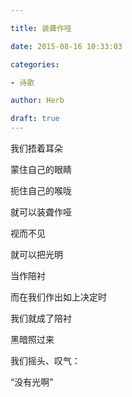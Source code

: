 ```yaml
---

title: 装聋作哑

date: 2015-08-16 10:33:03

categories:

- 诗歌

author: Herb

draft: true
---
```




我们捂着耳朵



蒙住自己的眼睛



扼住自己的喉咙



就可以装聋作哑



视而不见



就可以把光明



当作陪衬



而在我们作出如上决定时



我们就成了陪衬



黑暗照过来



我们摇头、叹气：



“没有光啊”